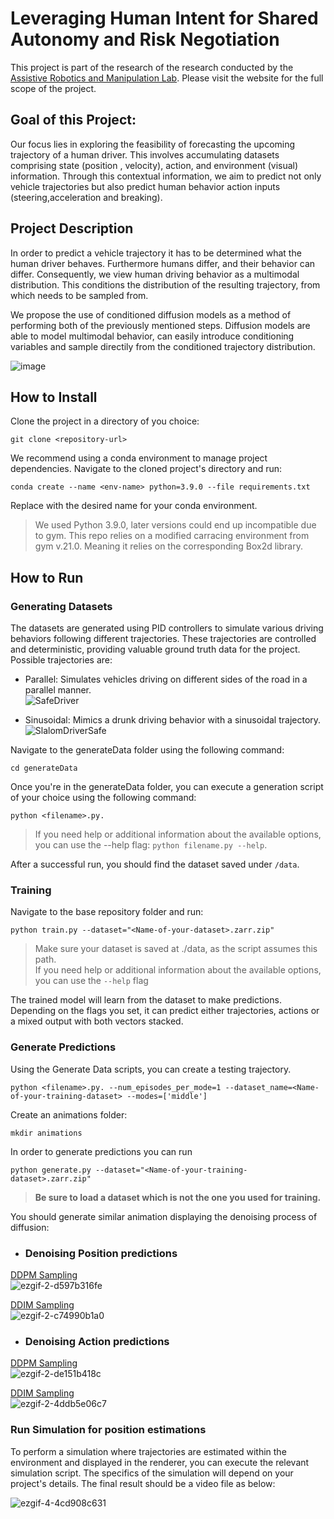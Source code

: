 # Leveraging Human Intent for Shared Autonomy and Risk Negotiation
This project is part of the research of the research conducted by the [Assistive Robotics and Manipulation Lab](https://arm.stanford.edu/research/leveraging-human-intent-shared-autonomy). Please visit the website for the full scope of the project.

## Goal of this Project:

Our focus lies in exploring the feasibility of forecasting the upcoming trajectory of a human driver. This involves accumulating datasets comprising state (position , velocity), action, and environment (visual) information. Through this contextual information, we aim to predict not only vehicle trajectories but also predict human behavior action inputs (steering,acceleration and breaking).


## Project Description
In order to predict a vehicle trajectory it has to be determined what the human driver behaves. Furthermore humans differ, and their behavior can differ. Consequently, we view human driving behavior as a multimodal distribution. This conditions the distribution of the resulting trajectory, from which needs to be sampled from. 

We propose the use of conditioned diffusion models as a method of performing both of the previously mentioned steps. Diffusion models are able to model multimodal behavior, can easily introduce conditioning variables and sample directily from the conditioned trajectory distribution. 

![image](https://github.com/rafaelsoStanford/State_Policy_DiffusionModel/assets/130123073/d0f50da3-fe63-4367-8153-ebed1eab75d0)

##  How to Install
Clone the project in a directory of you choice:
```console
git clone <repository-url>
```
We recommend using a conda environment to manage project dependencies. Navigate to the cloned project's directory and run:
```console
conda create --name <env-name> python=3.9.0 --file requirements.txt
```
Replace <env-name> with the desired name for your conda environment.

>  We used Python 3.9.0, later versions could end up incompatible due to gym.
>  This repo relies on a modified carracing environment from gym v.21.0. Meaning it relies on the corresponding Box2d library.

## How to Run

### Generating Datasets

The datasets are generated using PID controllers to simulate various driving behaviors following different trajectories. These trajectories are controlled and deterministic, providing valuable ground truth data for the project.
Possible trajectories are:
    
- Parallel: Simulates vehicles driving on different sides of the road in a parallel manner.\
![SafeDriver](https://github.com/rafaelsoStanford/State_Policy_DiffusionModel/assets/130123073/ff83bbab-d324-405f-b2ab-8469a6ebfb3a)

- Sinusoidal: Mimics a drunk driving behavior with a sinusoidal trajectory.\
![SlalomDriverSafe](https://github.com/rafaelsoStanford/State_Policy_DiffusionModel/assets/130123073/b851ca09-a1ef-4f0d-99af-eb49c7f63393)


Navigate to the generateData folder using the following command:

```console
cd generateData
```

Once you're in the generateData folder, you can execute a generation script of your choice using the following command: 
```console
python <filename>.py. 
```
> If you need help or additional information about the available options, you can use the --help flag: `python filename.py --help`. 

After a successful run, you should find the dataset saved under `/data`.

### Training
Navigate to the base repository folder and run:
```console
python train.py --dataset="<Name-of-your-dataset>.zarr.zip"
```
> Make sure your dataset is saved at ./data, as the script assumes this path. \
> If you need help or additional information about the available options, you can use the `--help` flag

The trained model will learn from the dataset to make predictions. Depending on the flags you set, it can predict either trajectories, actions or a mixed output with both vectors stacked.

### Generate Predictions
Using the Generate Data scripts, you can create a testing trajectory.
```console
python <filename>.py. --num_episodes_per_mode=1 --dataset_name=<Name-of-your-training-dataset> --modes=['middle']
```
Create an animations folder:
```console
mkdir animations
```

In order to generate predictions you can run 
```console
python generate.py --dataset="<Name-of-your-training-dataset>.zarr.zip"
```
> **Be sure to load a dataset which is not the one you used for training.**

You should generate similar animation displaying the denoising process of diffusion: 
- ### Denoising Position predictions
[DDPM Sampling](https://arxiv.org/abs/2006.11239) \
![ezgif-2-d597b316fe](https://github.com/rafaelsoStanford/State_Policy_DiffusionModel/assets/130123073/d79dccfc-5b39-49c8-b06a-646e04a8186f) 

[DDIM Sampling](https://arxiv.org/abs/2010.02502) \
![ezgif-2-c74990b1a0](https://github.com/rafaelsoStanford/State_Policy_DiffusionModel/assets/130123073/b02db002-237d-4433-af4a-ef296ad2de73) 


- ### Denoising Action predictions
[DDPM Sampling](https://arxiv.org/abs/2006.11239) \
![ezgif-2-de151b418c](https://github.com/rafaelsoStanford/State_Policy_DiffusionModel/assets/130123073/58b98515-9848-4efd-a63c-9bece681d873)


[DDIM Sampling](https://arxiv.org/abs/2010.02502) \
![ezgif-2-4ddb5e06c7](https://github.com/rafaelsoStanford/State_Policy_DiffusionModel/assets/130123073/5ff57507-a842-4701-99ab-dcc5369eb460)


### Run Simulation for position estimations
To perform a simulation where trajectories are estimated within the environment and displayed in the renderer, you can execute the relevant simulation script. The specifics of the simulation will depend on your project's details.
The final result should be a video file as below: 

![ezgif-4-4cd908c631](https://github.com/rafaelsoStanford/State_Policy_DiffusionModel/assets/130123073/c14801f1-290b-4106-9c7f-eddaaf32d829)


